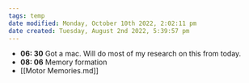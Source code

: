 ```yaml
---
tags: temp
date modified: Monday, October 10th 2022, 2:02:11 pm
date created: Tuesday, August 2nd 2022, 5:39:57 pm
---
```

- **06: 30** Got a mac. Will do most of my research on this from today.
- **08: 06** Memory formation
- [[Motor Memories.md]]



